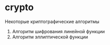 # crypto
Некоторые криптографические алгоритмы

1. Алгоритм шифрования линейной функции
2. Алгоритм эллиптической функции
